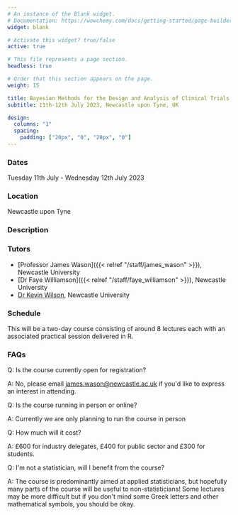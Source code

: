 ```yaml
---
# An instance of the Blank widget.
# Documentation: https://wowchemy.com/docs/getting-started/page-builder/
widget: blank

# Activate this widget? true/false
active: true

# This file represents a page section.
headless: true

# Order that this section appears on the page.
weight: 15

title: Bayesian Methods for the Design and Analysis of Clinical Trials
subtitle: 11th-12th July 2023, Newcastle upon Tyne, UK

design:
  columns: "1"
  spacing:
    padding: ["20px", "0", "20px", "0"]
---
```



### Dates 
Tuesday 11th July - Wednesday 12th July 2023

### Location
Newcastle upon Tyne

### Description


### Tutors

- [Professor James Wason]({{< relref "/staff/james_wason" >}}), Newcastle University
- [Dr Faye Williamson]({{< relref "/staff/faye_williamson" >}}), Newcastle University
- [Dr Kevin Wilson](https://www.ncl.ac.uk/maths-physics/people/profile/kevinwilson.html), Newcastle University


### Schedule

This will be a two-day course consisting of around 8 lectures each with an associated practical session delivered in R.

### FAQs

Q: Is the course currently open for registration?

A: No, please email james.wason@newcastle.ac.uk if you'd like to express an interest in attending.

Q: Is the course running in person or online?

A: Currently we are only planning to run the course in person

Q: How much will it cost?

A: £600 for industry delegates, £400 for public sector and £300 for students.

Q: I'm not a statistician, will I benefit from the course?

A: The course is predominantly aimed at applied statisticians, but hopefully many parts of the course will be useful to non-statisticians! Some lectures may be more difficult but if you don't mind some Greek letters and other mathematical symbols, you should be okay.
